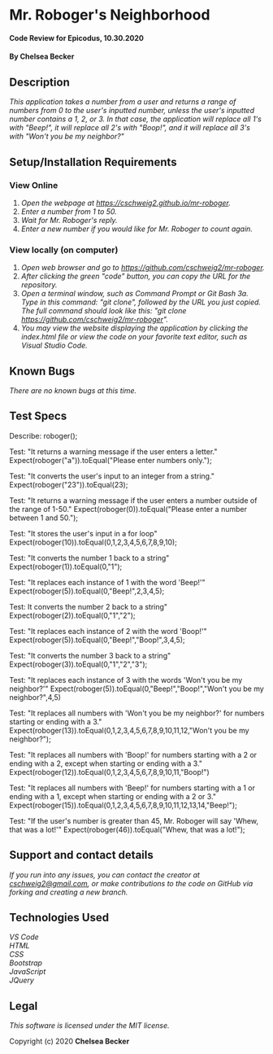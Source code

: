 # Mr. Roboger's Neighborhood

#### Code Review for Epicodus, 10.30.2020

#### **By Chelsea Becker**

## Description

_This application takes a number from a user and returns a range of numbers from 0 to the user's inputted number, unless the user's inputted number contains a 1, 2, or 3. In that case, the application will replace all 1's with "Beep!", it will replace all 2's with "Boop!", and it will replace all 3's with "Won't you be my neighbor?"_

## Setup/Installation Requirements
### View Online
1. _Open the webpage at https://cschweig2.github.io/mr-roboger._
2. _Enter a number from 1 to 50._
3. _Wait for Mr. Roboger's reply._
4. _Enter a new number if you would like for Mr. Roboger to count again._

### View locally (on computer)
1. _Open web browser and go to https://github.com/cschweig2/mr-roboger._
2. _After clicking the green "code" button, you can copy the URL for the repository._
3. _Open a terminal window, such as Command Prompt or Git Bash
  3a. Type in this command: "git clone", followed by the URL you just copied. The full command should look like this: "git clone https://github.com/cschweig2/mr-roboger"._
4. _You may view the website displaying the application by clicking the index.html file or view the code on your favorite text editor, such as Visual Studio Code._

## Known Bugs

_There are no known bugs at this time._

## Test Specs

Describe: roboger();

Test: "It returns a warning message if the user enters a letter." 
Expect(roboger("a")).toEqual("Please enter numbers only.");

Test: "It converts the user's input to an integer from a string."
Expect(roboger("23")).toEqual(23);

Test: "It returns a warning message if the user enters a number outside of the range of 1-50."
Expect(roboger(0)).toEqual("Please enter a number between 1 and 50.");

Test: "It stores the user's input in a for loop"
Expect(roboger(10)).toEqual(0,1,2,3,4,5,6,7,8,9,10);

Test: "It converts the number 1 back to a string"
Expect(roboger(1)).toEqual(0,"1");

Test: "It replaces each instance of 1 with the word 'Beep!'"
Expect(roboger(5)).toEqual(0,"Beep!",2,3,4,5);

Test: It converts the number 2 back to a string"
Expect(roboger(2)).toEqual(0,"1","2");

Test: "It replaces each instance of 2 with the word 'Boop!'"
Expect(roboger(5)).toEqual(0,"Beep!","Boop!",3,4,5);

Test: "It converts the number 3 back to a string"
Expect(roboger(3)).toEqual(0,"1","2","3");

Test: "It replaces each instance of 3 with the words 'Won't you be my neighbor?'"
Expect(roboger(5)).toEqual(0,"Beep!","Boop!","Won't you be my neighbor?",4,5)

Test: "It replaces all numbers with 'Won't you be my neighbor?' for numbers starting or ending with a 3."
Expect(roboger(13)).toEqual(0,1,2,3,4,5,6,7,8,9,10,11,12,"Won't you be my neighbor?");

Test: "It replaces all numbers with 'Boop!' for numbers starting with a 2 or ending with a 2, except when starting or ending with a 3."
Expect(roboger(12)).toEqual(0,1,2,3,4,5,6,7,8,9,10,11,"Boop!")

Test: "It replaces all numbers with 'Beep!' for numbers starting with a 1 or ending with a 1, except when starting or ending with a 2 or 3."
Expect(roboger(15)).toEqual(0,1,2,3,4,5,6,7,8,9,10,11,12,13,14,"Beep!");

Test: "If the user's number is greater than 45, Mr. Roboger will say 'Whew, that was a lot!'"
Expect(roboger(46)).toEqual("Whew, that was a lot!");

## Support and contact details

_If you run into any issues, you can contact the creator at cschweig2@gmail.com, or make contributions to the code on GitHub via forking and creating a new branch._

## Technologies Used

_VS Code_ <br />
_HTML_ <br />
_CSS_ <br />
_Bootstrap_ <br />
_JavaScript_ <br />
_JQuery_

## Legal

*This software is licensed under the MIT license.*

Copyright (c) 2020 **Chelsea Becker**